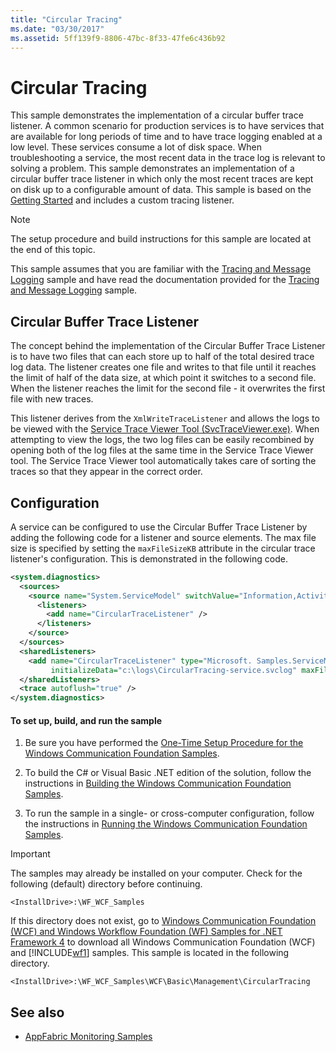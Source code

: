 ```yaml
---
title: "Circular Tracing"
ms.date: "03/30/2017"
ms.assetid: 5ff139f9-8806-47bc-8f33-47fe6c436b92
---
```

# Circular Tracing

This sample demonstrates the implementation of a circular buffer trace listener. A common scenario for production services is to have services that are available for long periods of time and to have trace logging enabled at a low level. These services consume a lot of disk space. When troubleshooting a service, the most recent data in the trace log is relevant to solving a problem. This sample demonstrates an implementation of a circular buffer trace listener in which only the most recent traces are kept on disk up to a configurable amount of data. This sample is based on the [Getting Started](getting-started-sample.md) and includes a custom tracing listener.

> [!NOTE]
> The setup procedure and build instructions for this sample are located at the end of this topic.

This sample assumes that you are familiar with the [Tracing and Message Logging](tracing-and-message-logging.md) sample and have read the documentation provided for the [Tracing and Message Logging](tracing-and-message-logging.md) sample.

## Circular Buffer Trace Listener

The concept behind the implementation of the Circular Buffer Trace Listener is to have two files that can each store up to half of the total desired trace log data. The listener creates one file and writes to that file until it reaches the limit of half of the data size, at which point it switches to a second file. When the listener reaches the limit for the second file - it overwrites the first file with new traces.

This listener derives from the `XmlWriteTraceListener` and allows the logs to be viewed with the [Service Trace Viewer Tool (SvcTraceViewer.exe)](../service-trace-viewer-tool-svctraceviewer-exe.md). When attempting to view the logs, the two log files can be easily recombined by opening both of the log files at the same time in the Service Trace Viewer tool. The Service Trace Viewer tool automatically takes care of sorting the traces so that they appear in the correct order.

## Configuration

A service can be configured to use the Circular Buffer Trace Listener by adding the following code for a listener and source elements. The max file size is specified by setting the `maxFileSizeKB` attribute in the circular trace listener's configuration. This is demonstrated in the following code.

```xml
<system.diagnostics>
  <sources>
    <source name="System.ServiceModel" switchValue="Information,ActivityTracing" propagateActivity="true">
      <listeners>
        <add name="CircularTraceListener" />
      </listeners>
    </source>
  </sources>
  <sharedListeners>
    <add name="CircularTraceListener" type="Microsoft. Samples.ServiceModel.CircularTraceListener,CircularTraceListener"
         initializeData="c:\logs\CircularTracing-service.svclog" maxFileSizeKB="100" />
  </sharedListeners>
  <trace autoflush="true" />
</system.diagnostics>
```

#### To set up, build, and run the sample

1. Be sure you have performed the [One-Time Setup Procedure for the Windows Communication Foundation Samples](one-time-setup-procedure-for-the-wcf-samples.md).

2. To build the C# or Visual Basic .NET edition of the solution, follow the instructions in [Building the Windows Communication Foundation Samples](building-the-samples.md).

3. To run the sample in a single- or cross-computer configuration, follow the instructions in [Running the Windows Communication Foundation Samples](running-the-samples.md).

> [!IMPORTANT]
> The samples may already be installed on your computer. Check for the following (default) directory before continuing.
>
> `<InstallDrive>:\WF_WCF_Samples`
>
> If this directory does not exist, go to [Windows Communication Foundation (WCF) and Windows Workflow Foundation (WF) Samples for .NET Framework 4](https://www.microsoft.com/download/details.aspx?id=21459) to download all Windows Communication Foundation (WCF) and [!INCLUDE[wf1](../../../../includes/wf1-md.md)] samples. This sample is located in the following directory.
>
> `<InstallDrive>:\WF_WCF_Samples\WCF\Basic\Management\CircularTracing`

## See also

- [AppFabric Monitoring Samples](https://docs.microsoft.com/previous-versions/appfabric/ff383407(v=azure.10))
